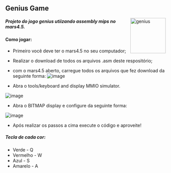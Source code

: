 ## Genius Game

<img align="right" img alt="genius" src="https://user-images.githubusercontent.com/72568537/158241386-0c2b7bed-cdf5-4082-a916-62a4140b3fe3.jpg" width="111" />

##### Projeto do jogo genius utiizando assembly mips no mars4.5.


#### Como jogar:

* Primeiro você deve ter o mars4.5 no seu computador;
* Realizar o download de todos os arquivos .asm deste respositório;
* com o mars4.5 aberto, carregue todos os arquivos que fez download da seguinte forma:
![image](https://user-images.githubusercontent.com/72568537/158240580-95fb7964-5130-43e9-997a-eddd4a57ef9b.png)

* Abra o tools/keyboard and display MMIO simulator.

![image](https://user-images.githubusercontent.com/72568537/158240087-4d0adaa8-b9db-4097-b8a0-c73e1c44df9f.png)

* Abra o BITMAP display e configure da seguinte forma:

![image](https://user-images.githubusercontent.com/72568537/158239934-c461e736-5dab-44f0-a010-7740036f2924.png)

* Após realizar os passos a cima execute o código e aproveite!

##### Tecla de cada cor:
* Verde - Q
* Vermelho - W
* Azul - S
* Amarelo - A

